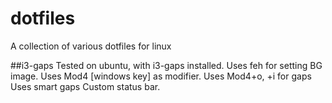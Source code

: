 # dotfiles
A collection of various dotfiles for linux

##i3-gaps
Tested on ubuntu, with i3-gaps installed.
Uses feh for setting BG image.
Uses Mod4 [windows key] as modifier.
Uses Mod4+o, +i for gaps
Uses smart gaps
Custom status bar.